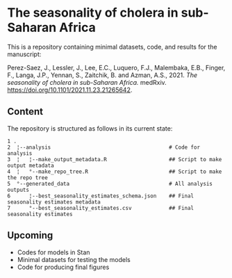 # The seasonality of cholera in sub-Saharan Africa

This is a repository containing minimal datasets, code, and results for the manuscript:

Perez-Saez, J., Lessler, J., Lee, E.C., Luquero, F.J., Malembaka, E.B., Finger, F., Langa, J.P., Yennan, S., Zaitchik, B. and Azman, A.S., 2021. *The seasonality of cholera in sub-Saharan Africa.* medRxiv. https://doi.org/10.1101/2021.11.23.21265642.

## Content
The repository is structured as follows in its current state:

```
1 .                                                                                        
2  ¦--analysis                                      # Code for analysis                    
3  ¦   ¦--make_output_metadata.R                    ## Script to make output metadata      
4  ¦   °--make_repo_tree.R                          ## Script to make the repo tree        
5  °--generated_data                                # All analysis outputs                 
6      ¦--best_seasonality_estimates_schema.json    ## Final seasonality estimates metadata
7      °--best_seasonality_estimates.csv            ## Final seasonality estimates
```

## Upcoming

- Codes for models in Stan
- Minimal datasets for testing the models
- Code for producing final figures
